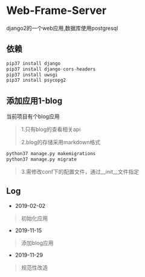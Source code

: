 # Web-Frame-Server
django2的一个web应用,数据库使用postgresql

## 依赖
```python
pip37 install django
pip37 install django-cors-headers
pip37 install uwsgi
pip37 install psycopg2
```
## 添加应用1-blog 

当前项目有个blog应用
> 1.只有blog的查看相关api 
>
> 2.blog的存储采用markdown格式
```python
python37 manage.py makemigrations
python37 manage.py migrate
```
> 3.需修改conf下的配置文件，通过__init__文件指定
## Log
 * 2019-02-02  
 > 初始化应用  
 * 2019-11-15   
 > 添加blog应用  
  * 2019-11-29   
 > 规范性改造  